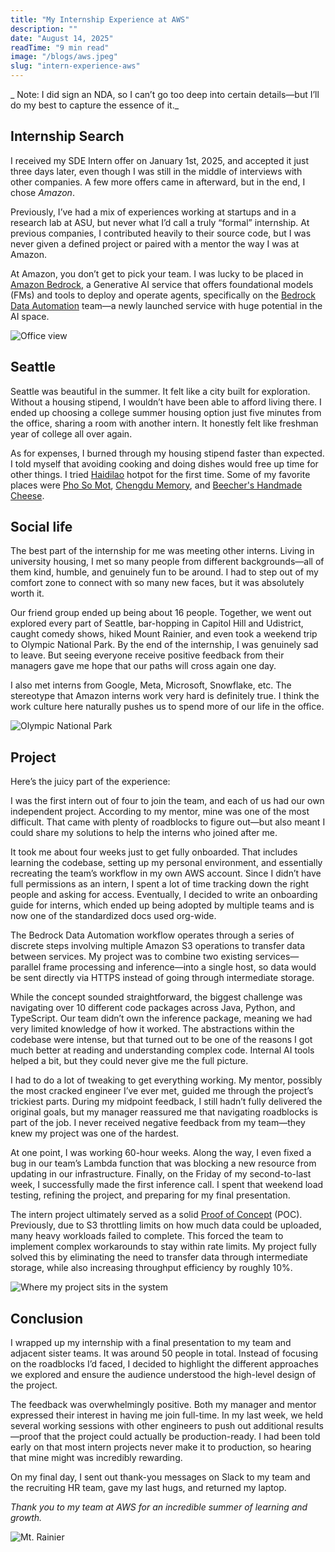 ```yaml
---
title: "My Internship Experience at AWS"
description: ""
date: "August 14, 2025"
readTime: "9 min read"
image: "/blogs/aws.jpeg"
slug: "intern-experience-aws"
---
```


_ Note: I did sign an NDA, so I can’t go too deep into certain details—but I’ll do my best to capture the essence of it._

## Internship Search

I received my SDE Intern offer on January 1st, 2025, and accepted it just three days later, even though I was still in the middle of interviews with other companies. A few more offers came in afterward, but in the end, I chose _Amazon_.

Previously, I’ve had a mix of experiences working at startups and in a research lab at ASU, but never what I’d call a truly “formal” internship. At previous companies, I contributed heavily to their source code, but I was never given a defined project or paired with a mentor the way I was at Amazon.

At Amazon, you don’t get to pick your team. I was lucky to be placed in [Amazon Bedrock](https://aws.amazon.com/bedrock/), a Generative AI service that offers foundational models (FMs) and tools to deploy and operate agents, specifically on the [Bedrock Data Automation](https://aws.amazon.com/bedrock/bda/) team—a newly launched service with huge potential in the AI space.

![Office view](/blogs/nitro.jpeg)

## Seattle

Seattle was beautiful in the summer. It felt like a city built for exploration. Without a housing stipend, I wouldn’t have been able to afford living there. I ended up choosing a college summer housing option just five minutes from the office, sharing a room with another intern. It honestly felt like freshman year of college all over again.

As for expenses, I burned through my housing stipend faster than expected. I told myself that avoiding cooking and doing dishes would free up time for other things. I tried [Haidilao](https://www.haidilao-inc.com/us) hotpot for the first time. Some of my favorite places were [Pho So Mot](https://www.yelp.com/biz/pho-so-1-seattle), [Chengdu Memory](https://www.chengdumemory.com/), and [Beecher's Handmade Cheese](https://beechershandmadecheese.com/).

## Social life

The best part of the internship for me was meeting other interns. Living in university housing, I met so many people from different backgrounds—all of them kind, humble, and genuinely fun to be around. I had to step out of my comfort zone to connect with so many new faces, but it was absolutely worth it.

Our friend group ended up being about 16 people. Together, we went out explored every part of Seattle, bar-hopping in Capitol Hill and Udistrict, caught comedy shows, hiked Mount Rainier, and even took a weekend trip to Olympic National Park. By the end of the internship, I was genuinely sad to leave. But seeing everyone receive positive feedback from their managers gave me hope that our paths will cross again one day.

I also met interns from Google, Meta, Microsoft, Snowflake, etc. The stereotype that Amazon interns work very hard is definitely true. I think the work culture here naturally pushes us to spend more of our life in the office.

![Olympic National Park](/blogs/olympic.jpeg)

## Project

Here’s the juicy part of the experience:

I was the first intern out of four to join the team, and each of us had our own independent project. According to my mentor, mine was one of the most difficult. That came with plenty of roadblocks to figure out—but also meant I could share my solutions to help the interns who joined after me.

It took me about four weeks just to get fully onboarded. That includes learning the codebase, setting up my personal environment, and essentially recreating the team’s workflow in my own AWS account. Since I didn’t have full permissions as an intern, I spent a lot of time tracking down the right people and asking for access. Eventually, I decided to write an onboarding guide for interns, which ended up being adopted by multiple teams and is now one of the standardized docs used org-wide.

The Bedrock Data Automation workflow operates through a series of discrete steps involving multiple Amazon S3 operations to transfer data between services. My project was to combine two existing services—parallel frame processing and inference—into a single host, so data would be sent directly via HTTPS instead of going through intermediate storage.

While the concept sounded straightforward, the biggest challenge was navigating over 10 different code packages across Java, Python, and TypeScript. Our team didn’t own the inference package, meaning we had very limited knowledge of how it worked. The abstractions within the codebase were intense, but that turned out to be one of the reasons I got much better at reading and understanding complex code. Internal AI tools helped a bit, but they could never give me the full picture.

I had to do a lot of tweaking to get everything working. My mentor, possibly the most cracked engineer I’ve ever met, guided me through the project’s trickiest parts. During my midpoint feedback, I still hadn’t fully delivered the original goals, but my manager reassured me that navigating roadblocks is part of the job. I never received negative feedback from my team—they knew my project was one of the hardest.

At one point, I was working 60-hour weeks. Along the way, I even fixed a bug in our team’s Lambda function that was blocking a new resource from updating in our infrastructure. Finally, on the Friday of my second-to-last week, I successfully made the first inference call. I spent that weekend load testing, refining the project, and preparing for my final presentation.

The intern project ultimately served as a solid [Proof of Concept](https://www.atlassian.com/work-management/project-management/proof-of-concept) (POC). Previously, due to S3 throttling limits on how much data could be uploaded, many heavy workloads failed to complete. This forced the team to implement complex workarounds to stay within rate limits. My project fully solved this by eliminating the need to transfer data through intermediate storage, while also increasing throughput efficiency by roughly 10%.

![Where my project sits in the system](/blogs/project.png)

## Conclusion

I wrapped up my internship with a final presentation to my team and adjacent sister teams. It was around 50 people in total. Instead of focusing on the roadblocks I’d faced, I decided to highlight the different approaches we explored and ensure the audience understood the high-level design of the project.

The feedback was overwhelmingly positive. Both my manager and mentor expressed their interest in having me join full-time. In my last week, we held several working sessions with other engineers to push out additional results—proof that the project could actually be production-ready. I had been told early on that most intern projects never make it to production, so hearing that mine might was incredibly rewarding.

On my final day, I sent out thank-you messages on Slack to my team and the recruiting HR team, gave my last hugs, and returned my laptop.

_Thank you to my team at AWS for an incredible summer of learning and growth._

![Mt. Rainier](/blogs/rainier.jpeg)
